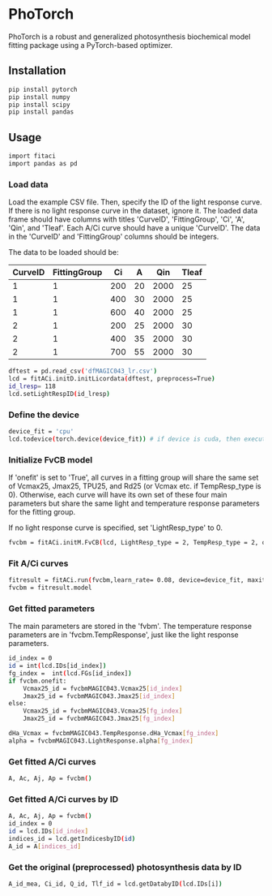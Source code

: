 # PhoTorch

PhoTorch is a robust and generalized photosynthesis biochemical model fitting package using a PyTorch-based optimizer.

## Installation
```bash
pip install pytorch
pip install numpy
pip install scipy
pip install pandas
```
## Usage
```bash
import fitaci
import pandas as pd
```
### Load data
Load the example CSV file. Then, specify the ID of the light response curve. If there is no light response curve in the dataset, ignore it.
The loaded data frame should have columns with titles 'CurveID', 'FittingGroup', 'Ci', 'A', 'Qin', and 'Tleaf'. Each A/Ci curve should have a unique 'CurveID'. The data in the 'CurveID' and 'FittingGroup' columns should be integers.

The data to be loaded should be:

| CurveID | FittingGroup | Ci  | A  | Qin  | Tleaf |
|---------|--------------|-----|----|------|-------|
| 1       | 1            | 200 | 20 | 2000 | 25    |
| 1       | 1            | 400 | 30 | 2000 | 25    |
| 1       | 1            | 600 | 40 | 2000 | 25    |
| 2       | 1            | 200 | 25 | 2000 | 30    |
| 2       | 1            | 400 | 35 | 2000 | 30    |
| 2       | 1            | 700 | 55 | 2000 | 30    |

```bash
dftest = pd.read_csv('dfMAGIC043_lr.csv')
lcd = fitACi.initD.initLicordata(dftest, preprocess=True)
id_lresp= 118
lcd.setLightRespID(id_lresp)
```
### Define the device
```bash
device_fit = 'cpu'
lcd.todevice(torch.device(device_fit)) # if device is cuda, then execute this line
```
### Initialize FvCB model
If 'onefit' is set to 'True', all curves in a fitting group will share the same set of Vcmax25, Jmax25, TPU25, and Rd25 (or Vcmax etc. if TempResp_type is 0).
Otherwise, each curve will have its own set of these four main parameters but share the same light and temperature response parameters for the fitting group.

If no light response curve is specified, set 'LightResp_type' to 0.
```bash
fvcbm = fitACi.initM.FvCB(lcd, LightResp_type = 2, TempResp_type = 2, onefit = False, fitgm=False)
```
### Fit A/Ci curves
```bash
fitresult = fitACi.run(fvcbm,learn_rate= 0.08, device=device_fit, maxiteration = 20500, minloss= 1,recordweightsTF=True)
fvcbm = fitresult.model
```
### Get fitted parameters
The main parameters are stored in the 'fvbm'. The temperature response parameters are in 'fvcbm.TempResponse', just like the light response parameters.
```bash
id_index = 0
id = int(lcd.IDs[id_index])
fg_index =  int(lcd.FGs[id_index])
if fvcbm.onefit:
    Vcmax25_id = fvcbmMAGIC043.Vcmax25[id_index]
    Jmax25_id = fvcbmMAGIC043.Jmax25[id_index]
else:
    Vcmax25_id = fvcbmMAGIC043.Vcmax25[fg_index]
    Jmax25_id = fvcbmMAGIC043.Jmax25[fg_index]

dHa_Vcmax = fvcbmMAGIC043.TempResponse.dHa_Vcmax[fg_index]
alpha = fvcbmMAGIC043.LightResponse.alpha[fg_index]
```
### Get fitted A/Ci curves
```bash
A, Ac, Aj, Ap = fvcbm()
```

### Get fitted A/Ci curves by ID
```bash
A, Ac, Aj, Ap = fvcbm()
id_index = 0
id = lcd.IDs[id_index]
indices_id = lcd.getIndicesbyID(id)
A_id = A[indices_id]
```
### Get the original (preprocessed) photosynthesis data by ID
```bash
A_id_mea, Ci_id, Q_id, Tlf_id = lcd.getDatabyID(lcd.IDs[i])
```
